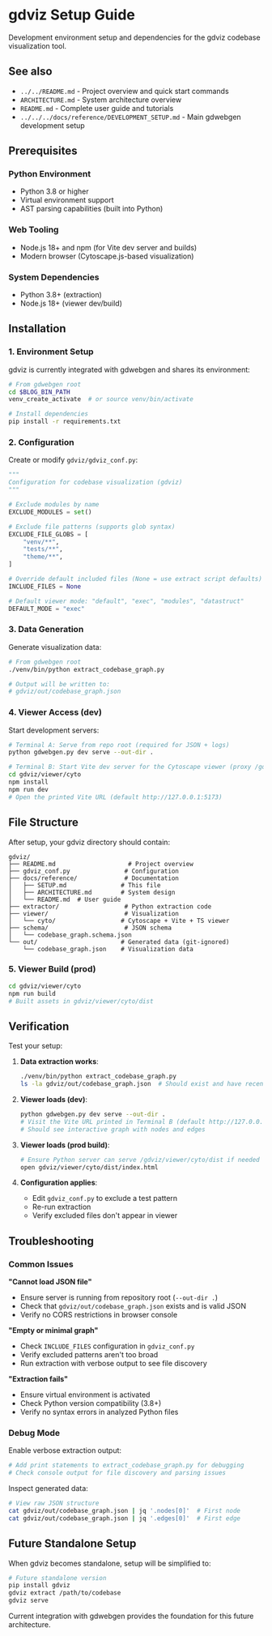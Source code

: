 # gdviz Setup Guide

Development environment setup and dependencies for the gdviz codebase visualization tool.

## See also

- `../../README.md` - Project overview and quick start commands
- `ARCHITECTURE.md` - System architecture overview
- `README.md` - Complete user guide and tutorials
- `../../../docs/reference/DEVELOPMENT_SETUP.md` - Main gdwebgen development setup

## Prerequisites

### Python Environment
- Python 3.8 or higher
- Virtual environment support
- AST parsing capabilities (built into Python)

### Web Tooling
- Node.js 18+ and npm (for Vite dev server and builds)
- Modern browser (Cytoscape.js-based visualization)

### System Dependencies
- Python 3.8+ (extraction)
- Node.js 18+ (viewer dev/build)

## Installation

### 1. Environment Setup

gdviz is currently integrated with gdwebgen and shares its environment:

```bash
# From gdwebgen root
cd $BLOG_BIN_PATH
venv_create_activate  # or source venv/bin/activate

# Install dependencies
pip install -r requirements.txt
```

### 2. Configuration

Create or modify `gdviz/gdviz_conf.py`:
```python
"""
Configuration for codebase visualization (gdviz)
"""

# Exclude modules by name
EXCLUDE_MODULES = set()

# Exclude file patterns (supports glob syntax)
EXCLUDE_FILE_GLOBS = [
    "venv/**",
    "tests/**", 
    "theme/**",
]

# Override default included files (None = use extract script defaults)
INCLUDE_FILES = None

# Default viewer mode: "default", "exec", "modules", "datastruct"  
DEFAULT_MODE = "exec"
```

### 3. Data Generation

Generate visualization data:
```bash
# From gdwebgen root
./venv/bin/python extract_codebase_graph.py

# Output will be written to:
# gdviz/out/codebase_graph.json
```

### 4. Viewer Access (dev)

Start development servers:
```bash
# Terminal A: Serve from repo root (required for JSON + logs)
python gdwebgen.py dev serve --out-dir .

# Terminal B: Start Vite dev server for the Cytoscape viewer (proxy /gdviz/*)
cd gdviz/viewer/cyto
npm install
npm run dev
# Open the printed Vite URL (default http://127.0.0.1:5173)
```

## File Structure

After setup, your gdviz directory should contain:
```
gdviz/
├── README.md                    # Project overview
├── gdviz_conf.py               # Configuration
├── docs/reference/             # Documentation
│   ├── SETUP.md               # This file
│   ├── ARCHITECTURE.md        # System design  
│   └── README.md  # User guide
├── extractor/                  # Python extraction code
├── viewer/                     # Visualization
│   └── cyto/                  # Cytoscape + Vite + TS viewer
├── schema/                     # JSON schema
│   └── codebase_graph.schema.json
└── out/                       # Generated data (git-ignored)
    └── codebase_graph.json    # Visualization data
```

### 5. Viewer Build (prod)

```bash
cd gdviz/viewer/cyto
npm run build
# Built assets in gdviz/viewer/cyto/dist
```

## Verification

Test your setup:

1. **Data extraction works**:
   ```bash
   ./venv/bin/python extract_codebase_graph.py
   ls -la gdviz/out/codebase_graph.json  # Should exist and have recent timestamp
   ```

2. **Viewer loads (dev)**:
   ```bash
   python gdwebgen.py dev serve --out-dir .
   # Visit the Vite URL printed in Terminal B (default http://127.0.0.1:5173)
   # Should see interactive graph with nodes and edges
   ```

3. **Viewer loads (prod build)**:
   ```bash
   # Ensure Python server can serve /gdviz/viewer/cyto/dist if needed
   open gdviz/viewer/cyto/dist/index.html
   ```

4. **Configuration applies**:
   - Edit `gdviz_conf.py` to exclude a test pattern
   - Re-run extraction
   - Verify excluded files don't appear in viewer

## Troubleshooting

### Common Issues

**"Cannot load JSON file"**
- Ensure server is running from repository root (`--out-dir .`)
- Check that `gdviz/out/codebase_graph.json` exists and is valid JSON
- Verify no CORS restrictions in browser console

**"Empty or minimal graph"**  
- Check `INCLUDE_FILES` configuration in `gdviz_conf.py`
- Verify excluded patterns aren't too broad
- Run extraction with verbose output to see file discovery

**"Extraction fails"**
- Ensure virtual environment is activated
- Check Python version compatibility (3.8+)
- Verify no syntax errors in analyzed Python files

### Debug Mode

Enable verbose extraction output:
```bash
# Add print statements to extract_codebase_graph.py for debugging
# Check console output for file discovery and parsing issues
```

Inspect generated data:
```bash
# View raw JSON structure
cat gdviz/out/codebase_graph.json | jq '.nodes[0]'  # First node
cat gdviz/out/codebase_graph.json | jq '.edges[0]'  # First edge
```

## Future Standalone Setup

When gdviz becomes standalone, setup will be simplified to:
```bash
# Future standalone version
pip install gdviz
gdviz extract /path/to/codebase
gdviz serve
```

Current integration with gdwebgen provides the foundation for this future architecture.